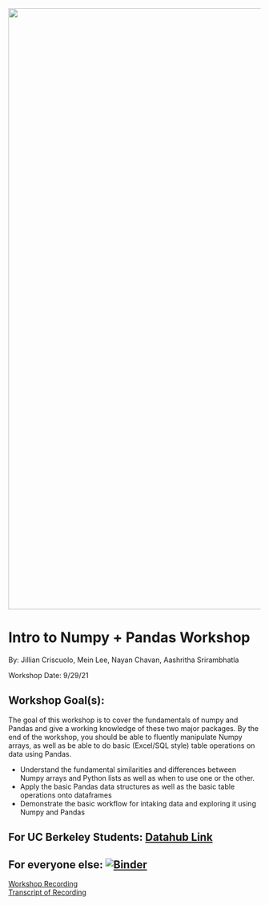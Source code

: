 <div>
<img src="Screen Shot 2021-09-21 at 3.45.10 PM.png" width="1200" style="float:center"/>
</div>

# Intro to Numpy + Pandas Workshop

By: Jillian Criscuolo, Mein Lee, Nayan Chavan, Aashritha Srirambhatla


Workshop Date: 9/29/21

## Workshop Goal(s): 

The goal of this workshop is to cover the fundamentals of numpy and Pandas and give a working knowledge of these two major packages. By the end of the workshop, you should be able to fluently manipulate Numpy arrays, as well as be able to do basic (Excel/SQL style) table operations on data using Pandas.

- Understand the fundamental similarities and differences between Numpy arrays and Python lists as well as when to use one or the other. 
- Apply the basic Pandas data structures as well as the basic table operations onto dataframes 
- Demonstrate the basic workflow for intaking data and exploring it using Numpy and Pandas

## For UC Berkeley Students: [Datahub Link](https://datahub.berkeley.edu/hub/user-redirect/interact?account=ds-peer-consulting&repo=fa21-intro-to-numpy-pandas-workshop&branch=main&subpath=intro-to-numpy-pandas.ipynb)

## For everyone else: [![Binder](https://mybinder.org/badge_logo.svg)](https://mybinder.org/v2/gh/ds-peer-consulting/fa21-intro-to-numpy-pandas-workshop/HEAD)

[Workshop Recording](https://drive.google.com/file/d/1AQPmoz2BrYPrbmwIJhj07rKgxBvAElj-/view?usp=sharing)  
[Transcript of Recording](https://drive.google.com/file/d/160lIlQ3n1LT8ny_kR4MhS61Y_rffw1hJ/view?usp=sharing)
